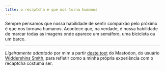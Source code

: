 ```yaml
---
title: o recaptcha é que nos torna humanos
---
```


Sempre pensamos que nossa habilidade de sentir compaixão pelo próximo é que nos tornava humanos. Acontece que, na verdade, é nossa habilidade de marcar todas as imagens onde aparece um semáforo, uma bicicleta ou um barco.

---
*Ligeiramente adaptado* por mim a partir [deste toot](https://elk.zone/mastodon.juglugs.com/@juglugs/109607491640263291) do Mastodon, do usuário [Widdershins Smith](https://mastodon.juglugs.com/@juglugs), para refletir como a minha própria experiência com o recaptcha costuma ser.